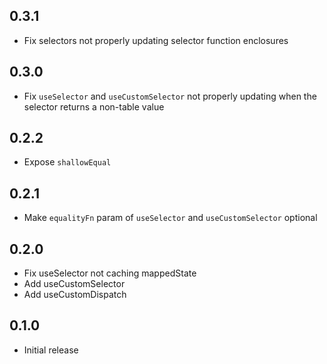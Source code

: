 ## 0.3.1

- Fix selectors not properly updating selector function enclosures

## 0.3.0

- Fix `useSelector` and `useCustomSelector` not properly updating when the selector returns a non-table value

## 0.2.2

- Expose `shallowEqual`

## 0.2.1

- Make `equalityFn` param of `useSelector` and `useCustomSelector` optional

## 0.2.0

- Fix useSelector not caching mappedState
- Add useCustomSelector
- Add useCustomDispatch

## 0.1.0

- Initial release
